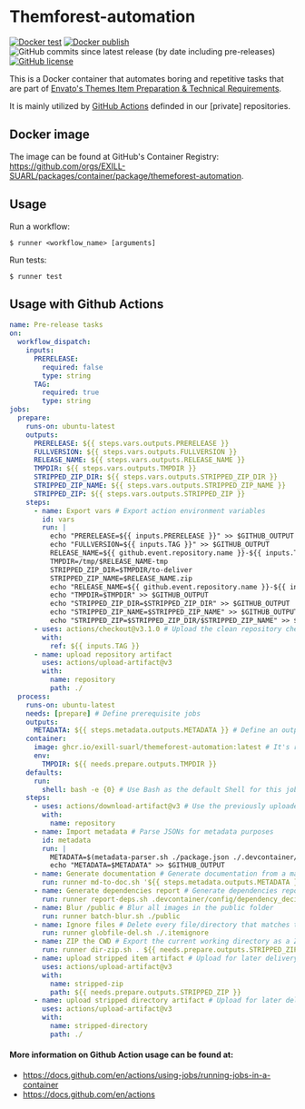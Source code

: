 # Themforest-automation

[![Docker test](https://github.com/EXILL-SUARL/themeforest-automation/actions/workflows/docker-test.yml/badge.svg)](https://github.com/EXILL-SUARL/themeforest-automation/actions) [![Docker publish](https://github.com/EXILL-SUARL/themeforest-automation/actions/workflows/docker-publish.yml/badge.svg)](https://github.com/EXILL-SUARL/themeforest-automation/actions) ![GitHub commits since latest release (by date including pre-releases)](https://img.shields.io/github/commits-since/EXILL-SUARL/themeforest-automation/latest?include_prereleases) [![GitHub license](https://img.shields.io/github/license/EXILL-SUARL/themeforest-automation)](https://github.com/EXILL-SUARL/themeforest-automation/blob/master/LICENSE)

This is a Docker container that automates boring and repetitive tasks that are part of [Envato's Themes Item Preparation & Technical Requirements](https://help.author.envato.com/hc/en-us/articles/360000470826-Themes-Item-Preparation-Technical-Requirements).

It is mainly utilized by [GitHub Actions](https://docs.github.com/en/actions) definded in our [private] repositories.

## Docker image

The image can be found at GitHub's Container Registry: https://github.com/orgs/EXILL-SUARL/packages/container/package/themeforest-automation.

## Usage

Run a workflow:

```
$ runner <workflow_name> [arguments]
```

Run tests:

```
$ runner test
```

## Usage with Github Actions

```yaml
name: Pre-release tasks
on:
  workflow_dispatch:
    inputs:
      PRERELEASE:
        required: false
        type: string
      TAG:
        required: true
        type: string
jobs:
  prepare:
    runs-on: ubuntu-latest
    outputs:
      PRERELEASE: ${{ steps.vars.outputs.PRERELEASE }}
      FULLVERSION: ${{ steps.vars.outputs.FULLVERSION }}
      RELEASE_NAME: ${{ steps.vars.outputs.RELEASE_NAME }}
      TMPDIR: ${{ steps.vars.outputs.TMPDIR }}
      STRIPPED_ZIP_DIR: ${{ steps.vars.outputs.STRIPPED_ZIP_DIR }}
      STRIPPED_ZIP_NAME: ${{ steps.vars.outputs.STRIPPED_ZIP_NAME }}
      STRIPPED_ZIP: ${{ steps.vars.outputs.STRIPPED_ZIP }}
    steps:
      - name: Export vars # Export action environment variables
        id: vars
        run: |
          echo "PRERELEASE=${{ inputs.PRERELEASE }}" >> $GITHUB_OUTPUT
          echo "FULLVERSION=${{ inputs.TAG }}" >> $GITHUB_OUTPUT
          RELEASE_NAME=${{ github.event.repository.name }}-${{ inputs.TAG }}
          TMPDIR=/tmp/$RELEASE_NAME-tmp
          STRIPPED_ZIP_DIR=$TMPDIR/to-deliver
          STRIPPED_ZIP_NAME=$RELEASE_NAME.zip
          echo "RELEASE_NAME=${{ github.event.repository.name }}-${{ inputs.TAG }}" >> $GITHUB_OUTPUT
          echo "TMPDIR=$TMPDIR" >> $GITHUB_OUTPUT
          echo "STRIPPED_ZIP_DIR=$STRIPPED_ZIP_DIR" >> $GITHUB_OUTPUT
          echo "STRIPPED_ZIP_NAME=$STRIPPED_ZIP_NAME" >> $GITHUB_OUTPUT
          echo "STRIPPED_ZIP=$STRIPPED_ZIP_DIR/$STRIPPED_ZIP_NAME" >> $GITHUB_OUTPUT
      - uses: actions/checkout@v3.1.0 # Upload the clean repository checkout for later use
        with:
          ref: ${{ inputs.TAG }}
      - name: upload repository artifact
        uses: actions/upload-artifact@v3
        with:
          name: repository
          path: ./
  process:
    runs-on: ubuntu-latest
    needs: [prepare] # Define prerequisite jobs
    outputs:
      METADATA: ${{ steps.metadata.outputs.METADATA }} # Define an output
    container:
      image: ghcr.io/exill-suarl/themeforest-automation:latest # It's recommended to use SemVer tags to avoid breaking changes
      env:
        TMPDIR: ${{ needs.prepare.outputs.TMPDIR }}
    defaults:
      run:
        shell: bash -e {0} # Use Bash as the default Shell for this job
    steps:
      - uses: actions/download-artifact@v3 # Use the previously uploaded repository artifact
        with:
          name: repository
      - name: Import metadata # Parse JSONs for metadata purposes
        id: metadata
        run: |
          METADATA=$(metadata-parser.sh ./package.json ./.devcontainer/config/metadata.json)
          echo "METADATA=$METADATA" >> $GITHUB_OUTPUT
      - name: Generate documentation # Generate documentation from a markdown file
        run: runner md-to-doc.sh '${{ steps.metadata.outputs.METADATA }}' ./documentation.md documentation
      - name: Generate dependencies report # Generate dependencies report
        run: runner report-deps.sh .devcontainer/config/dependency_decisions.yml ./documentation
      - name: Blur /public # Blur all images in the public folder
        run: runner batch-blur.sh ./public
      - name: Ignore files # Delete every file/directory that matches the defined glob paths in .itemignore
        run: runner globfile-del.sh ./.itemignore
      - name: ZIP the CWD # Export the current working directory as a ZIP
        run: runner dir-zip.sh . ${{ needs.prepare.outputs.STRIPPED_ZIP_DIR }} ${{ needs.prepare.outputs.STRIPPED_ZIP_NAME }}
      - name: upload stripped item artifact # Upload for later delivery (as a ZIP file)
        uses: actions/upload-artifact@v3
        with:
          name: stripped-zip
          path: ${{ needs.prepare.outputs.STRIPPED_ZIP }}
      - name: upload stripped directory artifact # Upload for later delivery (as a directory)
        uses: actions/upload-artifact@v3
        with:
          name: stripped-directory
          path: ./
```

#### More information on Github Action usage can be found at:

- https://docs.github.com/en/actions/using-jobs/running-jobs-in-a-container
- https://docs.github.com/en/actions
